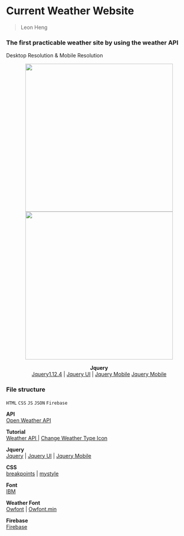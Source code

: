 # Current Weather Website 
> Leon Heng
### The first practicable weather site by using the weather API

Desktop Resolution & Mobile Resolution
<p align="center">
<img src="https://www.fstyle67.com/Fstyle67/m14_img/01.png" height="400px">
<img src="https://www.fstyle67.com/Fstyle67/m14_img/02.png" height="400px">
</p>
<p align="center">
  <b>Jquery</b><br>
  <a href="https://code.jquery.com/jquery-1.12.4.js">Jquery1.12.4</a> |
  <a href="https://code.jquery.com/ui/1.12.1/jquery-ui.js">Jquery UI</a> |
  <a href="https://code.jquery.com/mobile/1.4.5/jquery.mobile-1.4.5.min.css">Jquery Mobile</a> 
  <a href="https://code.jquery.com/mobile/1.4.5/jquery.mobile-1.4.5.min.css">Jquery Mobile</a> 
</p>

### File structure
`HTML` `CSS` `JS` `JSON` `Firebase`

<b>API</b><br>
<a href="https://openweathermap.org/api"> Open Weather API </a>

<b>Tutorial</b><br>
<a href="https://www.youtube.com/watch?v=KT6Jaxl0JM4&t=850ss"> Weather API </a> |
<a href="https://websygen.github.io/owfont/"> Change Weather Type Icon </a>

<b>Jquery</b><br>
  <a href="https://code.jquery.com/jquery-1.12.4.js">Jquery</a> |
  <a href="https://code.jquery.com/ui/1.12.1/jquery-ui.js">Jquery UI</a> |
  <a href="https://code.jquery.com/mobile/1.4.5/jquery.mobile-1.4.5.min.css">Jquery Mobile</a> 

<b>CSS</b><br>
  <a href="https://github.com/LeonYFH/Current_Weather/blob/master/mid013/css/breakpoint.css">breakpoints</a> |
  <a href="https://github.com/LeonYFH/Current_Weather/blob/master/mid013/css/mystyle.css">mystyle</a>

<b>Font</b><br>
  <a href="https://fonts.googleapis.com/css?family=IBM+Plex+Sans">IBM</a>

<b>Weather Font</b><br>
  <a href="https://github.com/LeonYFH/Current_Weather/blob/master/mid013/css/owfont-regular.css">Owfont</a> |
  <a href="https://github.com/LeonYFH/Current_Weather/blob/master/mid013/css/owfont-regular.min.css">Owfont.min</a>

<b>Firebase</b><br>
  <a href="https://www.gstatic.com/firebasejs/4.12.1/firebase.js">Firebase</a>
